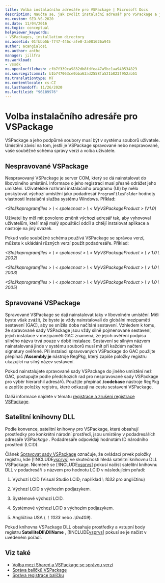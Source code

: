 ```yaml
---
title: Volba instalačního adresáře pro VSPackage | Microsoft Docs
description: Naučte se, jak zvolit instalační adresář pro VSPackage a jeho podpůrné soubory pomocí faktorů, jako je například správa nebo nespravované.
ms.custom: SEO-VS-2020
ms.date: 11/04/2016
ms.topic: conceptual
helpviewer_keywords:
- VSPackages, installation directory
ms.assetid: 01fbbb5b-f747-446c-afe0-2a081626a945
author: acangialosi
ms.author: anthc
manager: jillfra
ms.workload:
- vssdk
ms.openlocfilehash: cfb7f339ca9832db8fdfea47a5bc1aa940534823
ms.sourcegitcommit: b1b747063ce0bba63ad2558fa521b823f952ab51
ms.translationtype: MT
ms.contentlocale: cs-CZ
ms.lasthandoff: 11/26/2020
ms.locfileid: "96189976"
---
```

# <a name="choose-the-installation-directory-for-a-vspackage"></a>Volba instalačního adresáře pro VSPackage
VSPackage a jeho podpůrné soubory musí být v systému souborů uživatele. Umístění závisí na tom, jestli je VSPackage spravované nebo nespravované, vaše souběžné schéma správy verzí a volba uživatele.

## <a name="unmanaged-vspackages"></a>Nespravované VSPackage
 Nespravovaný VSPackage je server COM, který se dá nainstalovat do libovolného umístění. Informace o jeho registraci musí přesně odrážet jeho umístění. Uživatelské rozhraní instalačního programu (UI) by mělo poskytovat výchozí umístění jako podadresář `ProgramFilesFolder` hodnoty vlastnosti Instalační služba systému Windows. Příklad:

*&lt;Složkaprogramfiles &gt; \\ &lt; spolecnost &gt; \\ &lt; MyVSPackageProduct &gt; \V1.0\\*

 Uživatel by měl mít povoleno změnit výchozí adresář tak, aby vyhovoval uživatelům, kteří mají malý spouštěcí oddíl a chtějí instalovat aplikace a nástroje na jiný svazek.

 Pokud vaše souběžné schéma používá VSPackage se správou verzí, můžete k ukládání různých verzí použít podadresáře. Příklad:

 *&lt;Složkaprogramfiles &gt; \\ &lt; spolecnost &gt; \\ &lt; MyVSPackageProduct &gt; \\ v 1.0 \\ 2002\\*

 *&lt;Složkaprogramfiles &gt; \\ &lt; spolecnost &gt; \\ &lt; MyVSPackageProduct &gt; \\ v 1.0 \\ 2003\\*

 *&lt;Složkaprogramfiles &gt; \\ &lt; spolecnost &gt; \\ &lt; MyVSPackageProduct &gt; \\ v 1.0 \\ 2005\\*

## <a name="managed-vspackages"></a>Spravované VSPackage
 Spravované VSPackage se dají nainstalovat taky v libovolném umístění. Měli byste však zvážit, že byste je vždy nainstalovali do globální mezipaměti sestavení (GAC), aby se snížila doba načítání sestavení. Vzhledem k tomu, že spravované sady VSPackage jsou vždy silně pojmenované sestavení, jejich instalace v mezipaměti GAC znamená, že jejich ověření podpisu silného názvu trvá pouze v době instalace. Sestavení se silným názvem nainstalovaná jinde v systému souborů musí mít při každém načtení signatury ověřené. Při instalaci spravovaných VSPackage do GAC použijte přepínač **/Assembly je** nástroje RegPkg, který zapíše položky registru ukazující na silný název sestavení.

 Pokud nainstalujete spravované sady VSPackage do jiného umístění než GAC, postupujte podle předchozích rad pro nespravované sady VSPackage pro výběr hierarchií adresářů. Použijte přepínač **/codebase** nástroje RegPkg a zapište položky registru, které odkazují na cestu sestavení VSPackage.

 Další informace najdete v tématu [registrace a zrušení registrace VSPackage](../../extensibility/registering-and-unregistering-vspackages.md).

## <a name="satellite-dlls"></a>Satelitní knihovny DLL
 Podle konvence, satelitní knihovny pro VSPackage, které obsahují prostředky pro konkrétní národní prostředí, jsou umístěny v podadresářích adresáře *VSPackage* . Podadresáře odpovídají hodnotám ID národního prostředí (LCID).

 Článek [Spravovat sady VSPackage](../../extensibility/managing-vspackages.md) označuje, že ovládací prvek položky registru, kde [!INCLUDE[vsprvs](../../code-quality/includes/vsprvs_md.md)] ve skutečnosti hledá satelitní knihovnu DLL VSPackage. Nicméně se [!INCLUDE[vsprvs](../../code-quality/includes/vsprvs_md.md)] pokusí načíst satelitní knihovnu DLL v podadresáři s názvem pro hodnotu LCID v následujícím pořadí:

1. Výchozí LCID (Visual Studio LCID; například *\ 1033* pro angličtinu)

2. Výchozí LCID s výchozím podjazykem.

3. Systémové výchozí LCID.

4. Systémové výchozí LCID s výchozím podjazykem.

5. Angličtina USA (*. \ 1033* nebo *.\0x409*).

Pokud knihovna VSPackage DLL obsahuje prostředky a vstupní body registru **SatelliteDll\DllName** , [!INCLUDE[vsprvs](../../code-quality/includes/vsprvs_md.md)] pokusí se je načíst v uvedeném pořadí.

## <a name="see-also"></a>Viz také
- [Volba mezi Shared a VSPackage se správou verzí](../../extensibility/choosing-between-shared-and-versioned-vspackages.md)
- [Správa balíčků VSPackage](../../extensibility/managing-vspackages.md)
- [Správa registrace balíčku](/previous-versions/bb166783(v=vs.100))